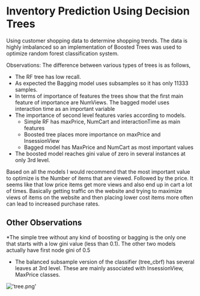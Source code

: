 # Inventory Prediction Using Decision Trees

Using customer shopping data to determine shopping trends. The data is highly imbalanced so an implementation of Boosted Trees was used to optimize random forest classification system.

Observations:
The difference between various types of trees is as follows,
* The RF tree has low recall.
* As expected the Bagging model uses subsamples so it has only 11333 samples.
* In terms of importance of features the trees show that the first main feature of importance are NumViews. The bagged model uses interaction time as an important variable
* The importance of second level features varies according to models.
  * Simple RF has maxPrice, NumCart and interactionTime as main features
  * Boosted tree places more importance on maxPrice and InsessionView
  * Bagged model has MaxPrice and NumCart as most important values
* The boosted model reaches gini value of zero in several instances at only 3rd level.

Based on all the models I would recommend that the most important value to optimize is the Number of items that are viewed. Followed by the price. It seems like that low price items get more views and also end up in cart a lot of times. Basically getting traffic on the website and trying to maximize views of items on the website and then placing lower cost items more often can lead to increased purchase rates.


## Other Observations
*The simple tree without any kind of boosting or bagging is the only one that starts with a low gini value (less than 0.1). The other two models actually have first node gini of 0.5
* The balanced subsample version of the classifier (tree_cbrf) has several leaves at 3rd level. These are mainly associated with InsessionView, MaxPrice classes.

!['tree.png'](tree.png)
